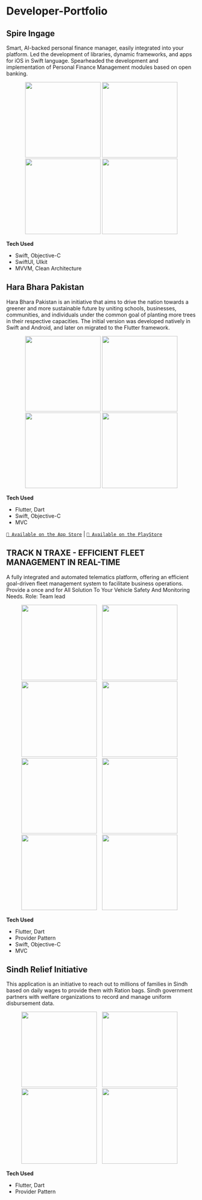 # Developer-Portfolio


## Spire Ingage
Smart, AI-backed personal finance manager, easily integrated into your platform.
Led the development of libraries, dynamic frameworks, and apps for iOS in Swift language. Spearheaded the development and implementation of Personal Finance Management modules based on open banking.

<p align="center">
<img src="https://github.com/arsalanj/Portfolio-Images/blob/main/spire-1.png" width="200"/>
<img src="https://github.com/arsalanj/Portfolio-Images/blob/main/spire-2.png" width="200"/>
<img src="https://github.com/arsalanj/Portfolio-Images/blob/main/spire-3.png" width="200"/>
<img src="https://github.com/arsalanj/Portfolio-Images/blob/main/spire-4.png" width="200"/>
</p>

**Tech Used**
- Swift, Objective-C
- SwiftUI, UIkit
- MVVM, Clean Architecture


## Hara Bhara Pakistan
Hara Bhara Pakistan is an initiative that aims to drive the nation towards a greener and more sustainable future by uniting schools, businesses, communities, and individuals under the common goal of planting more trees in their respective capacities.
The initial version was developed natively in Swift and Android, and later on migrated to the Flutter framework.

<p align="center">
<img src="https://github.com/arsalanj/Portfolio-Images/blob/main/HBP-1.png" width="200"/>
<img src="https://github.com/arsalanj/Portfolio-Images/blob/main/HBP-2.png" width="200"/>
<img src="https://github.com/arsalanj/Portfolio-Images/blob/main/HBP-3.png" width="200"/>
<img src="https://github.com/arsalanj/Portfolio-Images/blob/main/HBP-4.png" width="200"/>
</p>

**Tech Used**
- Flutter, Dart
- Swift, Objective-C
- MVC

[`📲 Available on the App Store`](https://apps.apple.com/us/app/hara-bhara-pakistan/id1433804755) | [`📲 Available on the PlayStore`](https://play.google.com/store/apps/details?id=com.d4sys.harabharapakistan&hl=en_CA&gl=US)

## TRACK N TRAXE - EFFICIENT FLEET MANAGEMENT IN REAL-TIME
A fully integrated and automated telematics platform, offering an efficient goal-driven fleet management system to facilitate business operations.
Provide a once and for All Solution To Your Vehicle Safety And Monitoring Needs.
Role: Team lead


<p align="center">
  <img src="https://github.com/arsalanj/Portfolio-Images/blob/main/TNT-1.png" width="200" style="margin-right: 10px;" />
  <img src="https://github.com/arsalanj/Portfolio-Images/blob/main/TNT-2.png" width="200" style="margin-right: 10px;" />
  <img src="https://github.com/arsalanj/Portfolio-Images/blob/main/TNT-3.png" width="200" style="margin-right: 10px;" />
  <img src="https://github.com/arsalanj/Portfolio-Images/blob/main/TNT-4.png" width="200" style="margin-right: 10px;" />
  <img src="https://github.com/arsalanj/Portfolio-Images/blob/main/TNT-5.png" width="200" style="margin-right: 10px;" />
  <img src="https://github.com/arsalanj/Portfolio-Images/blob/main/TNT-6.png" width="200" style="margin-right: 10px;" />
  <img src="https://github.com/arsalanj/Portfolio-Images/blob/main/TNT-7.png" width="200" style="margin-right: 10px;" />
  <img src="https://github.com/arsalanj/Portfolio-Images/blob/main/TNT-8.png" width="200" style="margin-right: 10px;" />
</p>


**Tech Used**
- Flutter, Dart
- Provider Pattern
- Swift, Objective-C
- MVC


## Sindh Relief Initiative
This application is an initiative to reach out to millions of families in Sindh based on daily wages to provide them with Ration bags. Sindh government partners with welfare organizations to record and manage uniform disbursement data.

<p align="center">
  <img src="https://github.com/arsalanj/Portfolio-Images/blob/main/SRI-1.png" width="200" style="margin-right: 10px;" />
  <img src="https://github.com/arsalanj/Portfolio-Images/blob/main/SRI-2.png" width="200" style="margin-right: 10px;" />
  <img src="https://github.com/arsalanj/Portfolio-Images/blob/main/SRI-3.png" width="200" style="margin-right: 10px;" />
  <img src="https://github.com/arsalanj/Portfolio-Images/blob/main/SRI-4.png" width="200" style="margin-right: 10px;" />
</p>


**Tech Used**
- Flutter, Dart
- Provider Pattern



